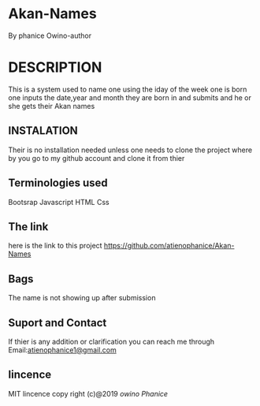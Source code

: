 # Akan-Names
By phanice Owino-author
# DESCRIPTION 
This is a system used to name one using the iday of the week one is born 
one inputs the date,year and month they are born in and submits and he or she gets their Akan names
## INSTALATION
Their is no installation needed unless one needs to clone the project where by you go to my github account and clone it from thier
## Terminologies used
Bootsrap
Javascript
HTML
Css
## The link
here is the link to this project https://github.com/atienophanice/Akan-Names
## Bags
The name is not showing up after submission
## Suport and Contact
If thier is any addition or clarification you can reach me through
Email:atienophanice1@gmail.com
## lincence
MIT lincence
copy right (c)@2019 *owino Phanice*
